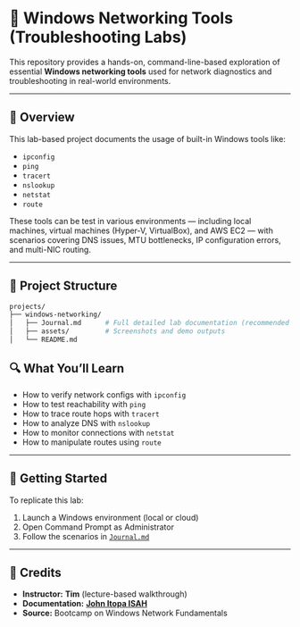 # 🧰 Windows Networking Tools (Troubleshooting Labs)

This repository provides a hands-on, command-line-based exploration of essential **Windows networking tools** used for network diagnostics and troubleshooting in real-world environments.

---

## 📘 Overview

This lab-based project documents the usage of built-in Windows tools like:

- `ipconfig`
- `ping`
- `tracert`
- `nslookup`
- `netstat`
- `route`

These tools can be test in various environments — including local machines, virtual machines (Hyper-V, VirtualBox), and AWS EC2 — with scenarios covering DNS issues, MTU bottlenecks, IP configuration errors, and multi-NIC routing.

---

## 📂 Project Structure

```bash
projects/
├── windows-networking/
│   ├── Journal.md      # Full detailed lab documentation (recommended read)
│   ├── assets/         # Screenshots and demo outputs
│   └── README.md  
```

## 🔍 What You’ll Learn

- How to verify network configs with `ipconfig`
- How to test reachability with `ping`
- How to trace route hops with `tracert`
- How to analyze DNS with `nslookup`
- How to monitor connections with `netstat`
- How to manipulate routes using `route`

---

## 🧪 Getting Started

To replicate this lab:

1. Launch a Windows environment (local or cloud)
2. Open Command Prompt as Administrator
3. Follow the scenarios in [`Journal.md`](./Journal.md)

---

## 🙌 Credits

- **Instructor:** **Tim** (lecture-based walkthrough)
- **Documentation:** [**John Itopa ISAH**](https://github.com/johnitopaisah)
- **Source:** Bootcamp on Windows Network Fundamentals
